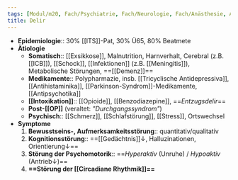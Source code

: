 ```yaml
---
tags: [Modul/m20, Fach/Psychiatrie, Fach/Neurologie, Fach/Anästhesie, Art/Pathologie]
title: Delir
---
```

- **Epidemiologie**:: 30% [[ITS]]-Pat, 30% Ü65, 80% Beatmete
- **Ätiologie**
	- **Somatisch**:: [[Exsikkose]], Malnutrition, Harnverhalt, Cerebral (z.B. [[ICB]]), [[Schock]], [[Infektionen]] (z.B. [[Meningitis]]), Metabolische Störungen, ==[[Demenz]]==
	- **Medikamente**:: Polypharmazie, insb. [[Tricyclische Antidepressiva]], [[Antihistaminika]], [[Parkinson-Syndrom]]-Medikamente, [[Antipsychotika]]
	- **[[Intoxikation]]**:: [[Opioide]], [[Benzodiazepine]], ==*Entzugsdelir*==
	- **Post-[[OP]]** (veraltet: *"Durchgangssyndrom"*)
	- **Psychisch**:: [[Schmerz]], [[Schlafstörung]], [[Stress]], Ortswechsel
- **Symptome**
	1. **Bewusstseins-, Aufmerksamkeitsstörung**:: quantitativ/qualitativ
	2. **Kognitionsstörung**:: ==[[Gedächtnis]]↓, Halluzinationen, Orientierung↓== 
	3. **Störung der Psychomotorik**:: ==*Hyperaktiv* (Unruhe) / *Hypoaktiv* (Antrieb↓)==
	4. **==Störung der [[Circadiane Rhythmik]]==**